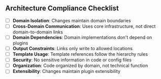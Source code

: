 ## Architecture Compliance Checklist

- [ ] **Domain Isolation**: Changes maintain domain boundaries
- [ ] **Cross-Domain Communication**: Uses core infrastructure, not direct domain-to-domain links
- [ ] **Domain Dependencies**: Domain implementations don't depend on plugins
- [ ] **Output Constraints**: Links only write to allowed locations
- [ ] **Template Usage**: Template references follow the hierarchy rules
- [ ] **Security**: No sensitive information in code or config files
- [ ] **Organization**: Code organized by domain, not technical function
- [ ] **Extensibility**: Changes maintain plugin extensibility
